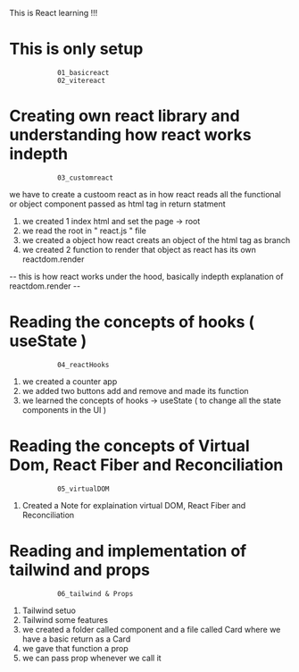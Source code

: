 This is React learning !!!


#  This is only setup 

                01_basicreact
                02_vitereact 





#  Creating own react library and understanding how react works indepth 

                03_customreact 



we have to create a custoom react as in how react reads all the functional or object component passed as html tag in return statment 

1) we created 1 index html and set the page -> root
2) we read the root in " react.js " file 
3) we created a object how react creats an object of the html tag as branch 
4) we created 2 function to render that object as react has its own reactdom.render 

-- this is how react works under the hood, basically indepth explanation of reactdom.render -- 



# Reading the concepts of hooks ( useState )

                04_reactHooks

1) we created a counter app 
2) we added two buttons add and remove and made its function 
3) we learned the concepts of hooks -> useState ( to change all the state components in the UI )




# Reading the concepts of Virtual Dom, React Fiber and Reconciliation 

                05_virtualDOM 
            
1) Created a Note for explaination virtual DOM, React Fiber and Reconciliation 


# Reading and implementation of tailwind and props 

                06_tailwind & Props 

1) Tailwind setuo
2) Tailwind some features
3) we created a folder called component and a file called Card where we have a basic return as a Card 
4) we gave that function a prop 
5) we can pass prop whenever we call it 